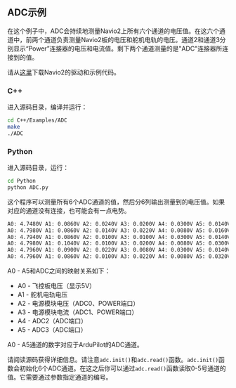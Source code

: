 ## ADC示例

在这个例子中，ADC会持续地测量Navio2上所有六个通道的电压值。在这六个通道中，前两个通道负责测量Navio2板的电压和舵机电轨的电压。通道2和通道3分别显示“Power”连接器的电压和电流值。剩下两个通道测量的是"ADC"连接器所连接到的值。

请从[这里](navio-repository-cloning/)下载Navio2的驱动和示例代码。

### C++

进入源码目录，编译并运行：

```bash
cd C++/Examples/ADC
make
./ADC
```

### Python

进入源码目录，运行：

```bash
cd Python
python ADC.py
```

这个程序可以测量所有6个ADC通道的值，然后分6列输出测量到的电压值。如果对应的通道没有连接，也可能会有一点电势。

```bash
A0: 4.7480V A1: 0.0860V A2: 0.0240V A3: 0.0200V A4: 0.0300V A5: 0.0140V
A0: 4.7980V A1: 0.0860V A2: 0.0140V A3: 0.0220V A4: 0.0080V A5: 0.0160V
A0: 4.7940V A1: 0.0860V A2: 0.0100V A3: 0.0100V A4: 0.0300V A5: 0.0140V
A0: 4.7980V A1: 0.1040V A2: 0.0100V A3: 0.0200V A4: 0.0080V A5: 0.0300V
A0: 4.7960V A1: 0.0900V A2: 0.0220V A3: 0.0080V A4: 0.0300V A5: 0.0140V
A0: 4.7960V A1: 0.0860V A2: 0.0100V A3: 0.0220V A4: 0.0080V A5: 0.0320V
```

A0 - A5和ADC之间的映射关系如下：  

* A0 - 飞控板电压（显示5V）
* A1 - 舵机电轨电压
* A2 - 电源模块电压（ADC0、POWER端口）
* A3 - 电源模块电流（ADC1、POWER端口）
* A4 - ADC2（ADC端口）
* A5 - ADC3（ADC端口）

A0 - A5通道的数字对应于ArduPilot的ADC通道。

请阅读源码获得详细信息。请注意`adc.init()`和`adc.read()`函数。`adc.init()`函数会初始化6个ADC通道。在这之后你可以通过`adc.read()`函数读取0-5号通道的值。它需要通过参数指定通道的编号。
